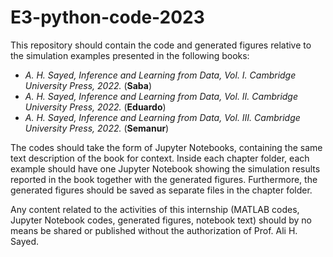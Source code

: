 # E3-python-code-2023

This repository should contain the code and generated figures relative to the simulation examples presented in the following books:

- *A. H. Sayed, Inference and Learning from Data, Vol. I. Cambridge University Press, 2022.* (**Saba**)
- *A. H. Sayed, Inference and Learning from Data, Vol. II. Cambridge University Press, 2022.* (**Eduardo**)
- *A. H. Sayed, Inference and Learning from Data, Vol. III. Cambridge University Press, 2022.* (**Semanur**)

The codes should take the form of Jupyter Notebooks, containing the same text description of the book for context. Inside each chapter folder, each example should have one Jupyter Notebook showing the simulation results reported in the book together with the generated figures. Furthermore, the generated figures should be saved as separate files in the chapter folder.

Any content related to the activities of this internship (MATLAB codes, Jupyter Notebook codes, generated figures, notebook text) should by no means be shared or published without the authorization of Prof. Ali H. Sayed.
